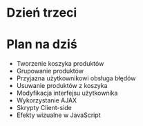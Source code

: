 <!SLIDE title-slide transition=fade>

# Dzień trzeci #

<!SLIDE smaller bullets incremental transition=fade>

# Plan na dziś #
  
  * Tworzenie koszyka produktów
  * Grupowanie produktów
  * Przyjazna użytkownikowi obsługa błędów
  * Usuwanie produktów z koszyka
  * Modyfikacja interfejsu użytkownika
  * Wykorzystanie AJAX
  * Skrypty Client-side
  * Efekty wizualne w JavaScript
